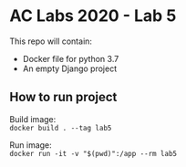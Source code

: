 # AC Labs 2020 - Lab 5

This repo will contain:
 - Docker file for python 3.7
 - An empty Django project

## How to run project

Build image:<br>
`docker build . --tag lab5`

Run image:<br>
`docker run -it -v "$(pwd)":/app --rm lab5`